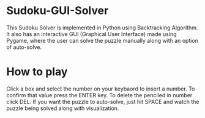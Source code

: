 # Sudoku-GUI-Solver

This Sudoku Solver is implemented in Python using Backtracking Algorithm. It also has an interactive GUI (Graphical User Interface) made using Pygame, where the user can solve the puzzle manually along with an option of auto-solve.

# How to play

Click a box and select the number on your keybaord to insert a number. To confirm that value press the ENTER key. To delete the penciled in number click DEL. If you want the puzzle to auto-solve, just hit SPACE and watch the puzzle being solved along with visualization.
